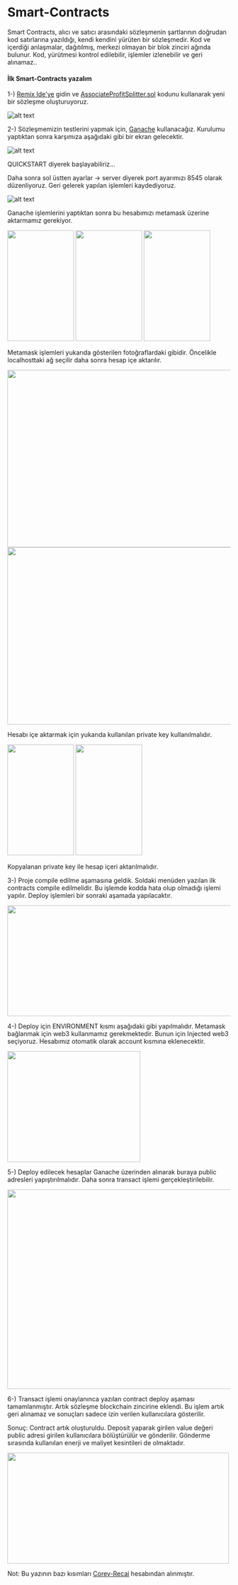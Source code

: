 # Smart-Contracts
Smart Contracts, alıcı ve satıcı arasındaki sözleşmenin şartlarının doğrudan kod satırlarına yazıldığı, kendi kendini yürüten bir sözleşmedir. Kod ve içerdiği anlaşmalar, dağıtılmış, merkezi olmayan bir blok zinciri ağında bulunur. Kod, yürütmesi kontrol edilebilir, işlemler izlenebilir ve geri alınamaz..

#### İlk Smart-Contracts yazalım

1-) [Remix Ide'ye](https://remix.ethereum.org/) gidin ve [AssociateProfitSplitter.sol](https://github.com/mehmetarsay/Smart-Contracts/blob/main/AssociateProfitSplitter.sol) kodunu kullanarak yeni bir sözleşme oluşturuyoruz.

![alt text](/assets/1.png "1. adım")

2-) Sözleşmemizin testlerini yapmak için, [Ganache](https://www.trufflesuite.com/ganache) kullanacağız. Kurulumu yaptıktan sonra karşımıza aşağıdaki gibi bir ekran gelecektir.

![alt text](/assets/2.png "Ganache açılış ekranı")

QUICKSTART diyerek başlayabiliriz...

Daha sonra sol üstten ayarlar -> server diyerek port ayarımızı 8545 olarak düzenliyoruz. Geri gelerek yapılan işlemleri kaydediyoruz. 

![alt text](/assets/3.png "Port değiştirme")

Ganache işlemlerini yaptıktan sonra bu hesabımızı metamask üzerine aktarmamız gerekiyor.

<img src="/assets/4.png" width="150" height="250">
<img src="/assets/5.png" width="150" height="250">
<img src="/assets/6.png" width="150" height="250"> 

Metamask işlemleri yukarıda gösterilen fotoğraflardaki gibidir. Öncelikle localhosttaki ağ seçilir daha sonra hesap içe aktarılır.

<img src="/assets/7.png" width="800" height="400">
<img src="/assets/8.png" width="800" height="400">

Hesabı içe aktarmak için yukarıda kullanılan private key kullanılmalıdır.

<img src="/assets/9.png" width="150" height="250">
<img src="/assets/10.png" width="150" height="250">

Kopyalanan private key ile hesap içeri aktarılmalıdır.

3-) Proje compile edilme aşamasına geldik. Soldaki menüden yazılan ilk contracts compile edilmelidir. Bu işlemde kodda hata olup olmadığı işlemi yapılır. Deploy işlemleri bir sonraki aşamada yapılacaktır.

<img src="/assets/11.png" width="600" height="250">

4-) Deploy için ENVIRONMENT kısmı aşağıdaki gibi yapılmalıdır. Metamask bağlanmak için web3 kullanmamız gerekmektedir. Bunun için Injected web3 seçiyoruz. Hesabımız otomatik olarak account kısmına eklenecektir.


<img src="/assets/12.png" width="300" height="250">


5-) Deploy edilecek hesaplar Ganache üzerinden alınarak buraya public adresleri yapıştırılmalıdır. Daha sonra transact işlemi gerçekleştirilebilir.

<img src="/assets/13.png" width="800" height="450">

6-) Transact işlemi onaylanınca yazılan contract deploy aşaması tamamlanmıştır. Artık sözleşme blockchain zincirine eklendi. Bu işlem artık geri alınamaz ve sonuçları sadece izin verilen kullanıcılara gösterilir.

Sonuç: Contract artık oluşturuldu. Deposit yaparak girilen value değeri public adresi girilen kullanıcılara bölüştürülür ve gönderilir. Gönderme sırasında kullanılan enerji ve maliyet kesintileri de olmaktadır.

<img src="/assets/15.png" width="500" height="250">


Not: Bu yazının bazı kısımları [Corey-Recai](https://github.com/Corey-Recai/smart-contracts-with-solidity-homework) hesabından alınmıştır.
